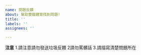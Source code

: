 ```yaml
---
name: 問題反饋
about: 幫助雙龍體育找到問題!
title: ''
labels: ''
assignees: ''

---
```


**注意**
1.請注意請勿發送垃圾反饋
2請勿罵髒話
3.請描寫清楚問題所在
